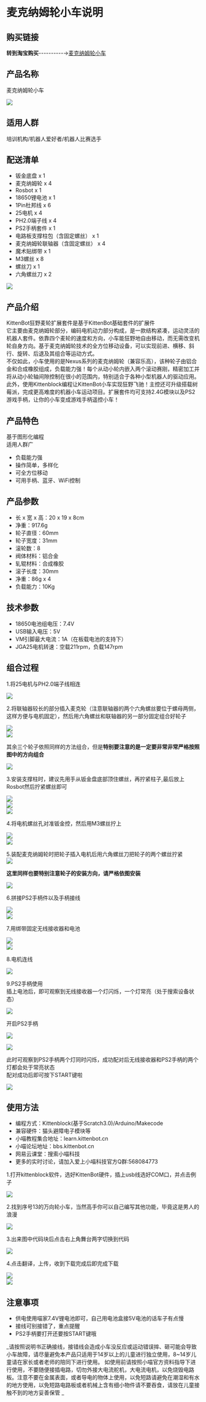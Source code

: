 # 麦克纳姆轮小车说明   

## 购买链接

__转到淘宝购买__----------→[麦克纳姆轮小车](https://item.taobao.com/item.htm?spm=a1z10.3-c-s.w4002-17001215033.63.54b4762eFp0qOE&id=553796162257)

## 产品名称   

麦克纳姆轮小车

![](./tu/全貌.jpg)   

## 适用人群   

培训机构/机器人爱好者/机器人比赛选手   

## 配送清单   

- 钣金底盘 x 1   
- 麦克纳姆轮 x 4   
- Rosbot x 1  
- 18650锂电池 x 1   
- 1Pin杜邦线 x 6   
- 25电机 x 4   
- PH2.0端子线 x 4   
- PS2手柄套件 x 1   
- 电路板支撑柱包（含固定螺丝） x 1   
- 麦克纳姆轮联轴器（含固定螺丝） x 4   
- 魔术贴绑带 x 1   
- M3螺丝 x 8   
- 螺丝刀 x 1   
- 六角螺丝刀 x 2   

![](./tu/配送清单.jpg)   

## 产品介绍  

KittenBot狂野麦轮扩展套件是基于KittenBot基础套件的扩展件   
它主要由麦克纳姆轮部分，编码电机动力部分构成，是一款结构紧凑，运动灵活的机器人套件。依靠四个麦轮的速度和方向，小车能狂野地自由移动，而无需改变机轮自身方向。基于麦克纳姆轮技术的全方位移动设备，可以实现前进、横移、斜行、旋转、后退及其组合等运动方式。   
不仅如此，小车使用的是Nexus系列的麦克纳姆轮（兼容乐高），该种轮子由铝合金和合成橡胶组成，负载能力强！每个从动小轮内嵌入两个滚动赛刚，精密加工并将从动小轮轴间隙控制在很小的范围内，特别适合于各种小型机器人的驱动应用。   
此外，使用Kittenblock编程让KittenBot小车实现狂野飞驰！主控还可升级搭载树莓派，完成更高难度的机器小车运动项目。扩展套件均可支持2.4G模块以及PS2游戏手柄，让你的小车变成游戏手柄遥控小车！   

## 产品特色 

基于图形化编程   
适用人群广   
- 负载能力强   
- 操作简单，多样化   
- 可全方位移动   
- 可用手柄、蓝牙、WiFi控制   

## 产品参数

- 长 x 宽 x 高：20 x 19 x 8cm   
- 净重：917.6g   
- 轮子直径：60mm   
- 轮子宽度：31mm   
- 滚轮数：8   
- 阀体材料：铝合金   
- 轧辊材料：合成橡胶   
- 滚子长度：30mm   
- 净重：86g x 4   
- 负载能力：10Kg   

## 技术参数

- 18650电池组电压：7.4V   
- USB输入电压：5V   
- VM引脚最大电流：1A（在板载电池的支持下）   
- JGA25电机转速：空载211rpm，负载147rpm   

## 组合过程  

1.将25电机与PH2.0端子线相连   

![](./tu/电机连接.jpg)   

2.将联轴器较长的部分插入麦克轮（注意联轴器的两个六角螺丝要位于螺母两侧，这样方便与电机固定），然后用六角螺丝和联轴器的另一部分固定组合好轮子   

![](./tu/轮子.jpg)   
![](./tu/轮子2.jpg)   

其余三个轮子依照同样的方法组合，但是**特别要注意的是一定要非常非常严格按照图中的方向组合**   

![](./tu/轮子3.jpg)   

3.安装支撑柱时，建议先用手从钣金盘底部顶住螺丝，再拧紧柱子,最后放上Rosbot然后拧紧螺丝即可   

![](./tu/支架1.jpg)   
![](./tu/支架2.jpg)   
![](./tu/支架3.jpg)   

4.将电机螺丝孔对准钣金控，然后用M3螺丝拧上   

![](./tu/电机安装1.jpg)   
![](./tu/电机安装2.jpg)   

5.装配麦克纳姆轮时把轮子插入电机后用六角螺丝刀把轮子的两个螺丝拧紧   
![](./tu/轮子安装.jpg)   

**这里同样也要特别注意轮子的安装方向，请严格依图安装**   

![](./tu/轮子安装2.jpg)   

6.拼接PS2手柄件以及手柄接线   

![](./tu/PS2手柄.jpg)   
![](./tu/PS2手柄接线.jpg)   

7.用绑带固定无线接收器和电池   

![](./tu/固定1.jpg)   
![](./tu/固定2.jpg)   

8.电机连线   

![](./tu/电机连线.jpg)   

9.PS2手柄使用   
插上电池后，即可观察到无线接收器一个灯闪烁，一个灯常亮（处于搜索设备状态）   

![](./tu/1.gif)   

开启PS2手柄   

![](./tu/PS2手柄2.jpg)   

![](./tu/PS2手柄3.jpg)  

此时可观察到PS2手柄两个灯同时闪烁，成功配对后无线接收器和PS2手柄的两个灯都会处于常亮状态   
配对成功后即可按下START键啦  

![](./tu/PS2手柄4.jpg)   

## 使用方法   

- 编程方式：Kittenblock(基于Scratch3.0)/Arduino/Makecode   
- 兼容硬件：猫头避障电子模块等
- 小喵教程集合地址：learn.kittenbot.cn   
- 小喵论坛地址：bbs.kittenbot.cn   
- 网易云课堂：搜索小喵科技   
- 更多的实时讨论，请加入爱上小喵科技官方Q群:568084773   

1.打开kittenblock软件，选好KittenBot硬件，插上usb线选好COM口，并点击例子   

![](./tu/2.jpg)   

2.找到序号13的万向轮小车，当然高手你可以自己编写其他功能，毕竟这是男人的浪漫   

![](./tu/3.jpg)   

3.出来图中代码块后点击右上角舞台两字切换到代码   

![](./tu/4.jpg)   

4.点击翻译，上传，收到下载完成后即完成下载   

![](./tu/5.jpg)   
![](./tu/6.jpg)   

## 注意事项   

- 供电使用喵家7.4V锂电池即可，自己用电池盒接5V电池的话车子有点慢   
- 接线可别接错了，重点提醒   
- PS2手柄要打开还要按START键哦   

_请按照说明书正确接线，接错线会造成小车没反应或运动错误摔、砸可能会导致小车故障，请尽量避免本产品只适用于14岁以上的儿童进行独立使用，8~14岁儿童请在家长或者老师的陪同下进行使用。 如使用前请按照小喵官方资料指导下进行使用，不要随便接插电路，切勿外接大电流舵机，大电流电机，以免烧毁电路板。注意不要在金属表面，或者导电的物体上使用，以免短路请避免在潮湿和有水的地方使用，以免短路电路板或者机械上含有细小物件请不要吞食，请放在儿童接触不到的地方妥善保管 _   
